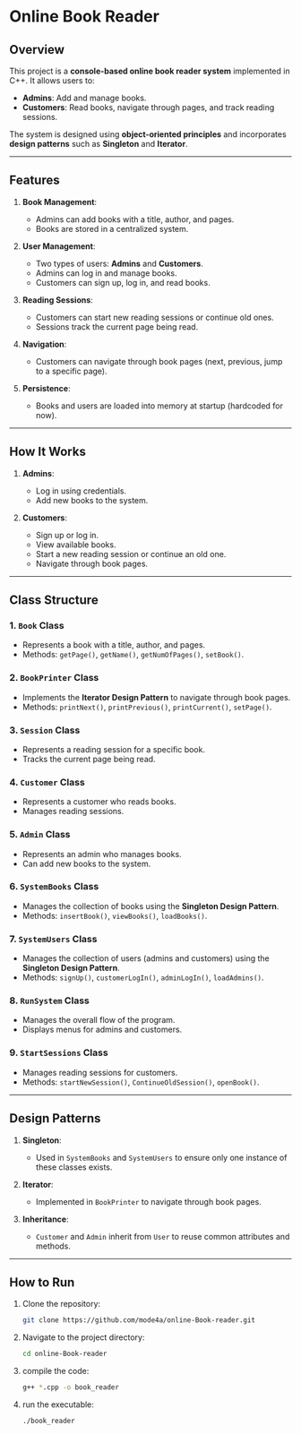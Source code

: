 # Online Book Reader

## **Overview**
This project is a **console-based online book reader system** implemented in C++. It allows users to:
- **Admins**: Add and manage books.
- **Customers**: Read books, navigate through pages, and track reading sessions.

The system is designed using **object-oriented principles** and incorporates **design patterns** such as **Singleton** and **Iterator**.

---

## **Features**
1. **Book Management**:
   - Admins can add books with a title, author, and pages.
   - Books are stored in a centralized system.

2. **User Management**:
   - Two types of users: **Admins** and **Customers**.
   - Admins can log in and manage books.
   - Customers can sign up, log in, and read books.

3. **Reading Sessions**:
   - Customers can start new reading sessions or continue old ones.
   - Sessions track the current page being read.

4. **Navigation**:
   - Customers can navigate through book pages (next, previous, jump to a specific page).

5. **Persistence**:
   - Books and users are loaded into memory at startup (hardcoded for now).

---

## **How It Works**
1. **Admins**:
   - Log in using credentials.
   - Add new books to the system.

2. **Customers**:
   - Sign up or log in.
   - View available books.
   - Start a new reading session or continue an old one.
   - Navigate through book pages.

---

## **Class Structure**
### **1. `Book` Class**
- Represents a book with a title, author, and pages.
- Methods: `getPage()`, `getName()`, `getNumOfPages()`, `setBook()`.

### **2. `BookPrinter` Class**
- Implements the **Iterator Design Pattern** to navigate through book pages.
- Methods: `printNext()`, `printPrevious()`, `printCurrent()`, `setPage()`.

### **3. `Session` Class**
- Represents a reading session for a specific book.
- Tracks the current page being read.

### **4. `Customer` Class**
- Represents a customer who reads books.
- Manages reading sessions.

### **5. `Admin` Class**
- Represents an admin who manages books.
- Can add new books to the system.

### **6. `SystemBooks` Class**
- Manages the collection of books using the **Singleton Design Pattern**.
- Methods: `insertBook()`, `viewBooks()`, `loadBooks()`.

### **7. `SystemUsers` Class**
- Manages the collection of users (admins and customers) using the **Singleton Design Pattern**.
- Methods: `signUp()`, `customerLogIn()`, `adminLogIn()`, `loadAdmins()`.

### **8. `RunSystem` Class**
- Manages the overall flow of the program.
- Displays menus for admins and customers.

### **9. `StartSessions` Class**
- Manages reading sessions for customers.
- Methods: `startNewSession()`, `ContinueOldSession()`, `openBook()`.

---

## **Design Patterns**
1. **Singleton**:
   - Used in `SystemBooks` and `SystemUsers` to ensure only one instance of these classes exists.

2. **Iterator**:
   - Implemented in `BookPrinter` to navigate through book pages.

3. **Inheritance**:
   - `Customer` and `Admin` inherit from `User` to reuse common attributes and methods.

---

## **How to Run**
1. Clone the repository:
   ```bash
   git clone https://github.com/mode4a/online-Book-reader.git
1. Navigate to the project directory:
    ```bash
    cd online-Book-reader
    ```
1. compile the code:
    ```bash
    g++ *.cpp -o book_reader
    ```
1. run the executable:
    ```bash
    ./book_reader
    ```
